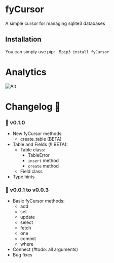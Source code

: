 # fyCursor
A simple cursor for managing sqlite3 databases

## Installation 
You can simply use pip: &nbsp;
\$`pip3 install fyCursor`

<!-- Repobeats analytics -->
#  Analytics 
![Alt](https://repobeats.axiom.co/api/embed/0dda89a6c675987fd8c7d580fc77c9a05cd58b62.svg "Repobeats analytics image")

# Changelog 📄
### 📀 v0.1.0
- New fyCursor methods:
    - create_table (BETA)
- Table and Fields (‼️ BETA):
    - Table class:
        - TableError
        - ``insert`` method
        - ``create`` method
    - Field class
- Type hints

### 🎎 v0.0.1 to v0.0.3
- Basic fyCursor methods:
    - add
    - set
    - update
    - select
    - fetch
    - one
    - commit
    - where
- Connect (#todo: all arguments)
- Bug fixes 
